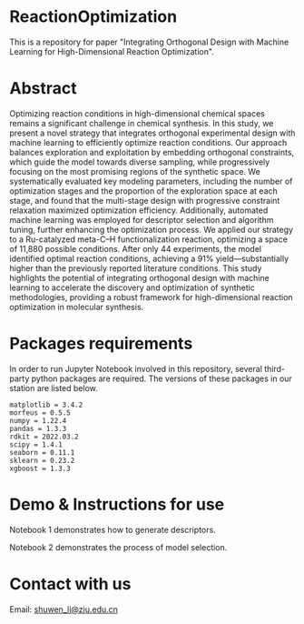# ReactionOptimization
This is a repository for paper "Integrating Orthogonal Design with Machine Learning for High-Dimensional Reaction Optimization".

# Abstract
Optimizing reaction conditions in high-dimensional chemical spaces remains a significant challenge in chemical synthesis. In this study, we present a novel strategy that integrates orthogonal experimental design with machine learning to efficiently optimize reaction conditions. Our approach balances exploration and exploitation by embedding orthogonal constraints, which guide the model towards diverse sampling, while progressively focusing on the most promising regions of the synthetic space. We systematically evaluated key modeling parameters, including the number of optimization stages and the proportion of the exploration space at each stage, and found that the multi-stage design with progressive constraint relaxation maximized optimization efficiency. Additionally, automated machine learning was employed for descriptor selection and algorithm tuning, further enhancing the optimization process. We applied our strategy to a Ru-catalyzed meta-C–H functionalization reaction, optimizing a space of 11,880 possible conditions. After only 44 experiments, the model identified optimal reaction conditions, achieving a 91% yield—substantially higher than the previously reported literature conditions. This study highlights the potential of integrating orthogonal design with machine learning to accelerate the discovery and optimization of synthetic methodologies, providing a robust framework for high-dimensional reaction optimization in molecular synthesis.


# Packages requirements
In order to run Jupyter Notebook involved in this repository, several third-party python packages are required. The versions of these packages in our station are listed below.
```
matplotlib = 3.4.2
morfeus = 0.5.5 
numpy = 1.22.4  
pandas = 1.3.3 
rdkit = 2022.03.2   
scipy = 1.4.1 
seaborn = 0.11.1 
sklearn = 0.23.2  
xgboost = 1.3.3 
```

# Demo & Instructions for use
Notebook 1 demonstrates how to generate descriptors.

Notebook 2 demonstrates the process of model selection.

# Contact with us
Email: shuwen_li@zju.edu.cn
